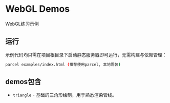 # WebGL Demos
WebGL练习示例

## 运行
示例代码均只需在项目根目录下启动静态服务器即可运行，无需构建与依赖管理：

``` bash
parcel examples/index.html (推荐使用parcel, 本地需装)
```

## demos包含

* `triangle` - 基础的三角形绘制，用于熟悉渲染管线。
